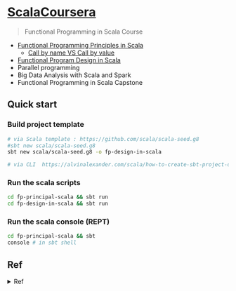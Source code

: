 # [ScalaCoursera](https://www.coursera.org/specializations/scala?fbclid=IwAR1gnEYd2wFF4v3LPMusnhB1GIxR0xgnxHyjdqF3iyIQmrRHPBoKGrl_VfA)
> Functional Programming in Scala Course 

- [Functional Programming Principles in Scala](https://github.com/yennanliu/ScalaCoursera/tree/master/fp-principal-scala)
	- [Call by name VS Call by value](https://github.com/yennanliu/ScalaCoursera/blob/master/doc/fp-principal-scala/call_by_value_call_by_name.md)
- [Functional Program Design in Scala](https://github.com/yennanliu/ScalaCoursera/tree/master/fp-design-in-scala)
- Parallel programming
- Big Data Analysis with Scala and Spark
- Functional Programming in Scala Capstone

## Quick start

### Build project template
```bash
# via Scala template : https://github.com/scala/scala-seed.g8
#sbt new scala/scala-seed.g8
sbt new scala/scala-seed.g8 -o fp-design-in-scala

# via CLI  https://alvinalexander.com/scala/how-to-create-sbt-project-directory-structure-scala/

```

### Run the scala scripts
```bash 
cd fp-principal-scala && sbt run
cd fp-design-in-scala && sbt run
``` 

### Run the scala console (REPT)
```bash 
cd fp-principal-scala && sbt
console # in sbt shell
``` 

## Ref 

<details>
<summary>Ref</summary>

- Install Scala 
	- https://www.coursera.org/learn/progfun1/supplement/BNOBK/tools-setup-please-read
- Scala cheetsheet
	- https://www.coursera.org/learn/progfun1/supplement/Sauv3/cheat-sheet
	- https://github.com/lampepfl/progfun-wiki/blob/gh-pages/CheatSheet.md
- IntellJ tutorial
	- https://www.coursera.org/learn/progfun1/supplement/VuJFf/intellij-idea-tutorial
- SBT tutorial 
	- https://www.coursera.org/learn/progfun1/supplement/uV974/sbt-tutorial-and-submission-of-assignments-please-read
-  Tech in Scala to deal with the parallelism challenge
	- [Martin Odersky, "Working Hard to Keep It Simple"](https://www.youtube.com/watch?v=3jg1AheF4n0) - OSCON Java 2011
- Scala API (library) ref
	- https://www.scala-lang.org/api/current/
	- https://docs.scala-lang.org/api/all.html

</details>